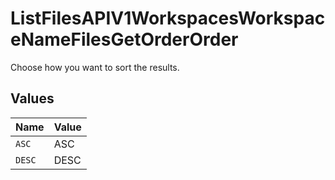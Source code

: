 # ListFilesAPIV1WorkspacesWorkspaceNameFilesGetOrderOrder

Choose how you want to sort the results.


## Values

| Name   | Value  |
| ------ | ------ |
| `ASC`  | ASC    |
| `DESC` | DESC   |